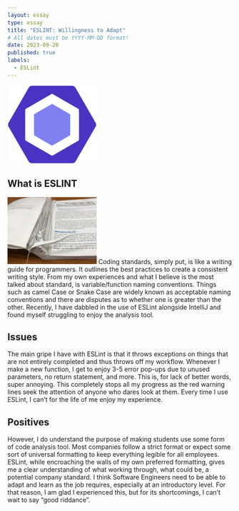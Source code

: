 ```yaml
---
layout: essay
type: essay
title: "ESLINT: Willingness to Adapt"
# All dates must be YYYY-MM-DD format!
date: 2023-09-20
published: true
labels:
  - ESLint
---
```


<img width="200px" class="rounded float-start pe-4" src="../img/ESLint_logo.svg.png"> 

## What is ESLINT ##
<img width="200px" class="rounded float-start pe-4" src="../img/cutting.jpg">
Coding standards, simply put, is like a writing guide for programmers. It outlines the best practices to create a consistent writing style. From my own experiences and what I believe is the most talked about standard, is variable/function naming conventions. Things such as camel Case or Snake Case are widely known as acceptable naming conventions and there are disputes as to whether one is greater than the other. Recently, I have dabbled in the use of ESLint alongside IntelliJ and found myself struggling to enjoy the analysis tool.

## Issues ##

The main gripe I have with ESLint is that it throws exceptions on things that are not entirely completed and thus throws off my workflow. Whenever I make a new function, I get to enjoy 3-5 error pop-ups due to unused parameters, no return statement, and more. This is, for lack of better words, super annoying. This completely stops all my progress as the red warning lines seek the attention of anyone who dares look at them. Every time I use ESLint, I can’t for the life of me enjoy my experience. 

## Positives ##

However, I do understand the purpose of making students use some form of code analysis tool. Most companies follow a strict format or expect some sort of universal formatting to keep everything legible for all employees. ESLint, while encroaching the walls of my own preferred formatting, gives me a clear understanding of what working through, what could be, a potential company standard. I think Software Engineers need to be able to adapt and learn as the job requires, especially at an introductory level. For that reason, I am glad I experienced this, but for its shortcomings, I can’t wait to say “good riddance”.
